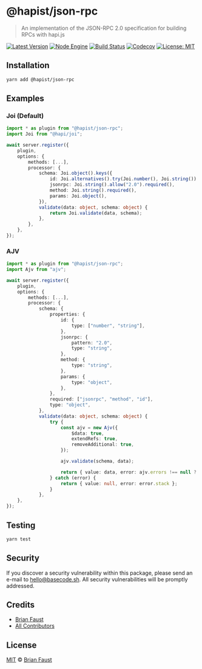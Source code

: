 # @hapist/json-rpc

> An implementation of the JSON-RPC 2.0 specification for building RPCs with hapi.js

[![Latest Version](https://badgen.now.sh/npm/v/@hapist/json-rpc)](https://www.npmjs.com/package/@hapist/json-rpc)
[![Node Engine](https://badgen.now.sh/npm/node/@hapist/json-rpc)](https://www.npmjs.com/package/@hapist/json-rpc)
[![Build Status](https://badgen.now.sh/circleci/github/hapist/json-rpc)](https://circleci.com/gh/hapist/json-rpc)
[![Codecov](https://badgen.now.sh/codecov/c/github/hapist/json-rpc)](https://codecov.io/gh/hapist/json-rpc)
[![License: MIT](https://badgen.now.sh/badge/license/MIT/green)](https://opensource.org/licenses/MIT)

## Installation

```bash
yarn add @hapist/json-rpc
```

## Examples

### Joi (Default)

```ts
import * as plugin from "@hapist/json-rpc";
import Joi from "@hapi/joi";

await server.register({
	plugin,
	options: {
		methods: [...],
		processor: {
			schema: Joi.object().keys({
				id: Joi.alternatives().try(Joi.number(), Joi.string()).required(),
				jsonrpc: Joi.string().allow("2.0").required(),
				method: Joi.string().required(),
				params: Joi.object(),
			}),
			validate(data: object, schema: object) {
				return Joi.validate(data, schema);
			},
		},
	},
});
```

### AJV

```ts
import * as plugin from "@hapist/json-rpc";
import Ajv from "ajv";

await server.register({
	plugin,
	options: {
		methods: [...],
		processor: {
			schema: {
				properties: {
					id: {
						type: ["number", "string"],
					},
					jsonrpc: {
						pattern: "2.0",
						type: "string",
					},
					method: {
						type: "string",
					},
					params: {
						type: "object",
					},
				},
				required: ["jsonrpc", "method", "id"],
				type: "object",
			},
			validate(data: object, schema: object) {
				try {
					const ajv = new Ajv({
						$data: true,
						extendRefs: true,
						removeAdditional: true,
					});

					ajv.validate(schema, data);

					return { value: data, error: ajv.errors !== null ? ajv.errorsText() : null };
				} catch (error) {
					return { value: null, error: error.stack };
				}
			},
	},
});
```

## Testing

```bash
yarn test
```

## Security

If you discover a security vulnerability within this package, please send an e-mail to hello@basecode.sh. All security vulnerabilities will be promptly addressed.

## Credits

-   [Brian Faust](https://github.com/faustbrian)
-   [All Contributors](../../../../contributors)

## License

[MIT](LICENSE) © [Brian Faust](https://basecode.sh)
